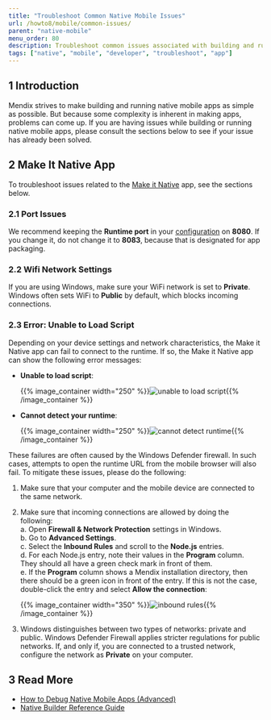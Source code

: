 ```yaml
---
title: "Troubleshoot Common Native Mobile Issues"
url: /howto8/mobile/common-issues/
parent: "native-mobile"
menu_order: 80
description: Troubleshoot common issues associated with building and running native mobile apps.
tags: ["native", "mobile", "developer", "troubleshoot", "app"]
---
```


## 1 Introduction

Mendix strives to make building and running native mobile apps as simple as possible. But because some complexity is inherent in making apps, problems can come up. If you are having issues while building or running native mobile apps, please consult the sections below to see if your issue has already been solved.

## 2 Make It Native App

To troubleshoot issues related to the [Make it Native](/refguide8/getting-the-make-it-native-app/) app, see the sections below.

### 2.1 Port Issues

We recommend keeping the **Runtime port** in your [configuration](/refguide8/configuration/#server) on **8080**. If you change it, do not change it to **8083**, because that is designated for app packaging.

### 2.2 Wifi Network Settings

If you are using Windows, make sure your WiFi network is set to **Private**. Windows often sets WiFi to **Public** by default, which blocks incoming connections.

### 2.3 Error: Unable to Load Script

Depending on your device settings and network characteristics, the Make it Native app can fail to connect to the runtime. If so, the Make it Native app can show the following error messages:

*  **Unable to load script**:

	{{% image_container width="250" %}}![unable to load script](/attachments/howto8/mobile/native-mobile/common-issues/unabletoloadscript.png){{% /image_container %}}

*  **Cannot detect your runtime**:

	{{% image_container width="250" %}}![cannot detect runtime](/attachments/howto8/mobile/native-mobile/common-issues/min-error-firewall.png){{% /image_container %}}

These failures are often caused by the Windows Defender firewall. In such cases, attempts to open the runtime URL from the mobile browser will also fail. To mitigate these issues, please do the following:

1. Make sure that your computer and the mobile device are connected to the same network.
1. Make sure that incoming connections are allowed by doing the following:<br />
    a. Open **Firewall & Network Protection** settings in Windows.<br />
    b. Go to **Advanced Settings**.<br />
    c. Select the **Inbound Rules** and scroll to the **Node.js** entries.<br />
    d. For each Node.js entry, note their values in the **Program** column. They should all have a green check mark in front of them.<br /> 
    e. If the **Program** column shows a Mendix installation directory, then there should be a green icon in front of the entry. If this is not the case, double-click the entry and select **Allow the connection**:
    
    {{% image_container width="350" %}}![inbound rules](/attachments/howto8/mobile/native-mobile/common-issues/inboundrules.png){{% /image_container %}}

1. Windows distinguishes between two types of networks: private and public. Windows Defender Firewall applies stricter regulations for public networks. If, and only if, you are connected to a trusted network, configure the network as **Private** on your computer.

## 3 Read More

* [How to Debug Native Mobile Apps (Advanced)](/howto8/mobile/native-debug/)
* [Native Builder Reference Guide](/refguide8/native-builder/)
